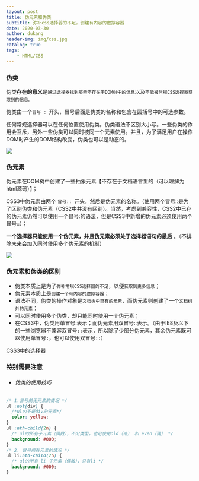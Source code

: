 ```yaml
---
layout: post
title: 伪元素和伪类
subtitle: 弥补css选择器的不足，创建有内容的虚拟容器
date: 2020-03-30
author: dukang
header-img: img/css.jpg
catalog: true
tags: 
    - HTML/CSS
---
```


### 伪类

伪类**存在的意义**是`通过选择器找到那些不存在于DOM树中的信息`以及`不能被常规CSS选择器获取到的信息`。

伪类由一个`冒号 : `开头，冒号后面是伪类的名称和包含在圆括号中的可选参数。

任何常规选择器可以在任何位置使用伪类。伪类语法不区别大小写。一些伪类的作用会互斥，另外一些伪类可以同时被同一个元素使用。并且，为了满足用户在操作DOM时产生的DOM结构改变，伪类也可以是动态的。

![](http://dukangblog.top/img/pseudo.class.jpg)

### 伪元素

伪元素在DOM树中创建了一些抽象元素【不存在于文档语言里的（可以理解为html源码）】；

CSS3中伪元素由两个 `冒号:: `开头，然后是伪元素的名称。（使用两个冒号::是为了区别伪类和伪元素（CSS2中并没有区别）。当然，考虑到兼容性，CSS2中已存的伪元素仍然可以使用一个冒号:的语法，但是CSS3中新增的伪元素必须使用两个冒号::）；

**一个选择器只能使用一个伪元素，并且伪元素必须处于选择器语句的最后** 。（不排除未来会加入同时使用多个伪元素的机制）

![](http://dukangblog.top/img/pseudo.element.jpg)

### 伪元素和伪类的区别

- 伪类本质上是为了`弥补常规CSS选择器的不足`，以便`获取到更多信息`；
- 伪元素本质上是`创建一个有内容的虚拟容器`；
- 语法不同，伪类的操作对象是`文档树中已有的元素`，而伪元素则创建了一个`文档树外的元素`；
- 可以同时使用多个伪类，却只能同时使用一个伪元素；
- 在CSS3中，伪类用单冒号:表示；而伪元素用双冒号::表示。（由于IE8及以下的一些浏览器不兼容双冒号`::`表示，所以除了少部分伪元素，其余伪元素既可以使用单冒号`:`，也可以使用双冒号`::`）

[CSS3中的选择器](http://dukangblog.top/2020/03/20/%E9%9D%A2%E8%AF%95-%E7%BC%96%E7%A8%8B%E9%A2%98/)

### 特别需要注意

- ###### 伪类的使用技巧

```css
/* 1.冒号前无元素的情况 */
ul :not(div) {
  /*ul内不是div的元素*/
  color: yellow;
}
ul :nth-child(2n) {
  /* ul的所有子元素（偶数），不分类型，也可使用old（奇） 和 even（偶） */
  background: #000;
}
/* 2. 冒号前有元素的情况 */
ul li:nth-child(2n) {
  /* ul的所有 li 子元素（偶数），只有li */
  background: #000;
}
```

